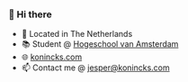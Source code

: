 ### 👋 Hi there 
- 📍 Located in The Netherlands
- 📚 Student @ [Hogeschool van Amsterdam](https://www.hva.nl/)
- 🌐 [konincks.com](www.konincks.com)
- 📫 Contact me @ jesper@konincks.com


<!--
**jesperkonincks/jesperkonincks** is a ✨ _special_ ✨ repository because its `README.md` (this file) appears on your GitHub profile.

Here are some ideas to get you started:

- 🔭 I’m currently working on ...
- 🌱 I’m currently learning ...
- 👯 I’m looking to collaborate on ...
- 🤔 I’m looking for help with ...
- 💬 Ask me about ...
- 📫 How to reach me: ...
- 😄 Pronouns: ...
- ⚡ Fun fact: ...
-->
